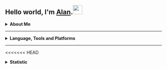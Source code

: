 ## Hello world, I'm <a href="https://alanlengkoan.com">Alan</a>.<img src="https://raw.githubusercontent.com/MartinHeinz/MartinHeinz/master/wave.gif" width="30px">

<details>
    <summary><b>About Me</b></summary>
    <br>
    <ul>
        <li>Moslty using <b><a href="https://www.php.net/">PHP</a></b> and <b><a
                    href="https://www.javascript.com/">JavaScript</a></b> in Web Development.</li>
        <li>Currently learning <b><a href="https://nodejs.org/">Node js</a></b> and <b><a
                    href="https://expressjs.com/">Express js</a></b>.</li>
        <li>Interested in learning <b><a href="https://www.python.org/">Python</a></b> and <b><a
                    href="https://www.djangoproject.com/">Django</a></b> for Web Development.</li>
        <li>Interested in learning <b><a href="https://dart.dev/">Dart</a></b> and <b><a
                    href="https://flutter.dev/">Flutter</a></b> for Mobile App Development.</li>
        <li>Basket Ball, Anime, Manga, Climbing.</li>
    </ul>
</details>

<hr>

<details>
    <summary><b>Language, Tools and Platforms</b></summary>
    <br>
    <p>
        <img src="https://img.shields.io/badge/php-%23777BB4.svg?&style=for-the-badge&logo=php&logoColor=white"
            alt="PHP">
        <img src="https://img.shields.io/badge/javascript-%23F7DF1E.svg?&style=for-the-badge&logo=javascript&logoColor=white"
            alt="JavaScript">
        <img src="https://img.shields.io/badge/python-3670A0.svg?&style=for-the-badge&logo=python&logoColor=white"
            alt="Python">
        <img src="https://img.shields.io/badge/dart-%230175C2.svg?&style=for-the-badge&logo=dart&logoColor=white"
            alt="Dart">
        <img src="https://img.shields.io/badge/html5-%23E34F26.svg?&style=for-the-badge&logo=html5&logoColor=white"
            alt="HTML3">
        <img src="https://img.shields.io/badge/css3-%231572B6.svg?&style=for-the-badge&logo=css3&logoColor=white"
            alt="CSS3">
        <img src="https://img.shields.io/badge/codeigniter-%23EF4223.svg?&style=for-the-badge&logo=codeigniter&logoColor=white"
            alt="CodeIgniter">
        <img src="https://img.shields.io/badge/symfony-%23000000.svg?&style=for-the-badge&logo=symfony&logoColor=white"
            alt="Symfony">
        <img src="https://img.shields.io/badge/laravel-%23FF2D20.svg?&style=for-the-badge&logo=laravel&logoColor=white"
            alt="Laravel">
        <img src="https://img.shields.io/badge/django-%23092E20.svg?&style=for-the-badge&logo=django&logoColor=white"
            alt="Django">
        <img src="https://img.shields.io/badge/express-%23404d59.svg?&style=for-the-badge&logo=express&logoColor=white"
            alt="Express">
        <img src="https://img.shields.io/badge/flutter-%2302569B.svg?&style=for-the-badge&logo=flutter&logoColor=white"
            alt="Flutter">
        <img src="https://img.shields.io/badge/composer-A52A2A.svg?&style=for-the-badge&logo=composer&logoColor=white"
            alt="Composer">
        <img src="https://img.shields.io/badge/npm-%23000000.svg?&style=for-the-badge&logo=npm&logoColor=white"
            alt="NPM">
        <img src="https://img.shields.io/badge/netlify-%23000000.svg?&style=for-the-badge&logo=netlify&logoColor=#00C7B7"
            alt="Netlify">
        <img src="https://img.shields.io/badge/heroku-%23430098.svg?&style=for-the-badge&logo=heroku&logoColor=white"
            alt="Heroku">
        <img src="https://img.shields.io/badge/firebase-ffca28?style=for-the-badge&logo=firebase&logoColor=black"
            alt="Heroku">
        <img src="https://img.shields.io/badge/git-%23F05033.svg?&style=for-the-badge&logo=git&logoColor=white"
            alt="Git">
        <img src="https://img.shields.io/badge/github-%23121011.svg?&style=for-the-badge&logo=github&logoColor=white"
            alt="Github">
        <img src="https://img.shields.io/badge/gitlab-%23181717.svg?&style=for-the-badge&logo=gitlab&logoColor=white"
            alt="Gitlab">
        <img src="https://img.shields.io/badge/bitbucket-%230047B3.svg?&style=for-the-badge&logo=bitbucket&logoColor=white"
            alt="BitBucket">
        <img src="https://img.shields.io/badge/atom-%2366595C.svg?&style=for-the-badge&logo=atom&logoColor=white"
            alt="Atom">
        <img src="https://img.shields.io/badge/Visual%20Studio%20Code-0078d7.svg?style=for-the-badge&logo=visual-studio-code&logoColor=white"
            alt="VisualStudioCode">
        <img src="https://img.shields.io/badge/mysql-%2300f.svg?style=for-the-badge&logo=mysql&logoColor=white"
            alt="Mysql">
        <img src="https://img.shields.io/badge/MariaDB-003545?style=for-the-badge&logo=mariadb&logoColor=whit"
            alt="MariaDB">
        <img src="https://img.shields.io/badge/jquery-%230769AD.svg?style=for-the-badge&logo=jquery&logoColor=white"
            alt="JQuery">
        <img src="https://img.shields.io/badge/bootstrap-%23563D7C.svg?style=for-the-badge&logo=bootstrap&logoColor=white"
            alt="JQuery">
    </p>
</details>

<hr>

<<<<<<< HEAD
<details>
    <summary><b>Statistic</b></summary>
    <br>
    <img src="https://komarev.com/ghpvc/?username=alanlengkoan&color=blue" />
    <img src="https://wakatime.com/badge/user/638af379-202d-4593-9c1b-71e44d84f43d.svg" alt="Total time coded since Aug 20 2019" />
=======
  <details>
      <summary><b>Statistic</b></summary>
      <br>
      <img src="https://komarev.com/ghpvc/?username=alanlengkoan&color=blue" />
      <img src="https://wakatime.com/badge/user/638af379-202d-4593-9c1b-71e44d84f43d.svg" alt="Total time coded since Aug 20 2019" />
      <!--START_SECTION:waka-->
```text
From: 13 February, 2022 - To: 20 February, 2022

PHP      12 hrs 45 mins  ⣿⣿⣿⣿⣿⣿⣿⣿⣿⣿⣿⣿⣿⣿⣿⣿⣿⣿⣿⣿⣿⣿⣷⣀⣀   91.36 % 
HTML     36 mins         ⣿⣄⣀⣀⣀⣀⣀⣀⣀⣀⣀⣀⣀⣀⣀⣀⣀⣀⣀⣀⣀⣀⣀⣀⣀   04.41 % 
Docker   33 mins         ⣿⣀⣀⣀⣀⣀⣀⣀⣀⣀⣀⣀⣀⣀⣀⣀⣀⣀⣀⣀⣀⣀⣀⣀⣀   03.97 % 
Other    1 min           ⣀⣀⣀⣀⣀⣀⣀⣀⣀⣀⣀⣀⣀⣀⣀⣀⣀⣀⣀⣀⣀⣀⣀⣀⣀   00.17 % 
```
<!--END_SECTION:waka-->
      <p>
          <img src="https://github-readme-stats.vercel.app/api?username=alanlengkoan&show_icons=true&theme=dark" />
          <img
              src="https://github-readme-stats.vercel.app/api/top-langs/?username=alanlengkoan&layout=compact&theme=dark" />
      </p>
  </details>
>>>>>>> bc631abb5b88e480af2ec51dc5180ed21a8ac5ab

<!--START_SECTION:waka-->
<!--END_SECTION:waka-->

<p>
    <img src="https://github-readme-stats.vercel.app/api?username=alanlengkoan&show_icons=true&theme=dark" />
    <img src="https://github-readme-stats.vercel.app/api/top-langs/?username=alanlengkoan&layout=compact&theme=dark" />
</p>
</details>

<hr>

<details>
    <summary><b>Support Me</b></summary>
    <br>
    <p>
        Lastly, don't forget to support and treat me with a coffee cup, if you find what you are looking for in my
        repo so I can be excited to share a code that can help you. <strong>Thank you very
            much!&nbsp;</strong>&#128522;&nbsp;&#128522;
    </p>
    <a href="https://saweria.co/alanlengkoan">
        <img src="https://daveyscans.com/xenginee/2021/06/WP_Saweria-2.png" width="150" />
    </a>
    <a href="https://trakteer.id/alanlengkoan">
        <img src="https://cdn.buymeacoffee.com/buttons/v2/default-yellow.png" width="120" />
    </a>
</details>